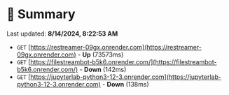 # 📖 Summary
Last updated: **8/14/2024, 8:22:53 AM**

- `GET` [https://restreamer-09gx.onrender.com](https://restreamer-09gx.onrender.com) - **Up** (73573ms)
- `GET` [https://filestreambot-b5k6.onrender.com/](https://filestreambot-b5k6.onrender.com/) - **Down** (142ms)
- `GET` [https://jupyterlab-python3-12-3.onrender.com](https://jupyterlab-python3-12-3.onrender.com) - **Down** (138ms)
